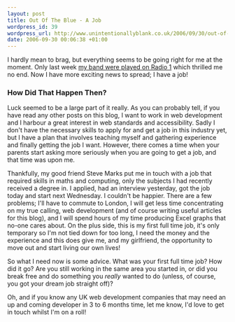 ```yaml
---
layout: post
title: Out Of The Blue - A Job
wordpress_id: 39
wordpress_url: http://www.unintentionallyblank.co.uk/2006/09/30/out-of-the-blue-a-job/
date: 2006-09-30 00:06:38 +01:00
---
```

<p>I hardly mean to brag, but everything seems to be going right for me at the moment. Only last week <a href="http://www.unintentionallyblank.co.uk/2006/09/20/warning-off-topic-post-but-read-it-anyway/">my band were played on Radio 1</a> which thrilled me no end. Now I have more exciting news to spread; I have a job!</p>
<h3>How Did That Happen Then?</h3>
<p>Luck seemed to be a large part of it really. As you can probably tell, if you have read any other posts on this blog, I want to work in web development and I harbour a great interest in web standards and accessibility. Sadly I don't have the necessary skills to apply for and get a job in this industry yet, but I have a plan that involves teaching myself and gathering experience and finally getting the job I want. However, there comes a time when your parents start asking more seriously when you are going to get a job, and that time was upon me.</p>
<p>Thankfully, my good friend Steve Marks put me in touch with a job that required skills in maths and computing, only the subjects I had recently received a degree in. I applied, had an interview yesterday, got the job today and start next Wednesday. I couldn't be happier. There are a few problems; I'll have to commute to London, I will get less time concentrating on my true calling, web development (and of course writing useful articles for this blog), and I will spend hours of my time producing Excel graphs that no-one cares about. On the plus side, this is my first full time job, it's only temporary so I'm not tied down for too long, I need the money and the experience and this does give me, and my girlfriend, the opportunity to move out and start living our own lives!</p>
<p>So what I need now is some advice. What was your first full time job? How did it go? Are you still working in the same area you started in, or did you break free and do something you <em>really</em> wanted to do (unless, of course, you got your dream job straight off)?</p>
<p>Oh, and if you know any UK web development companies that may need an up and coming developer in 3 to 6 months time, let me know, I'd love to get in touch whilst I'm on a roll!</p>
